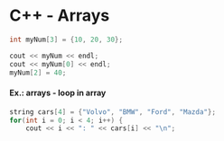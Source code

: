 # C++ - Arrays

~~~cpp
int myNum[3] = {10, 20, 30};

cout << myNum << endl; 
cout << myNum[0] << endl;
myNum[2] = 40;
~~~

#### Ex.: arrays - loop in array

~~~cpp
string cars[4] = {"Volvo", "BMW", "Ford", "Mazda"};
for(int i = 0; i < 4; i++) {
    cout << i << ": " << cars[i] << "\n";
~~~